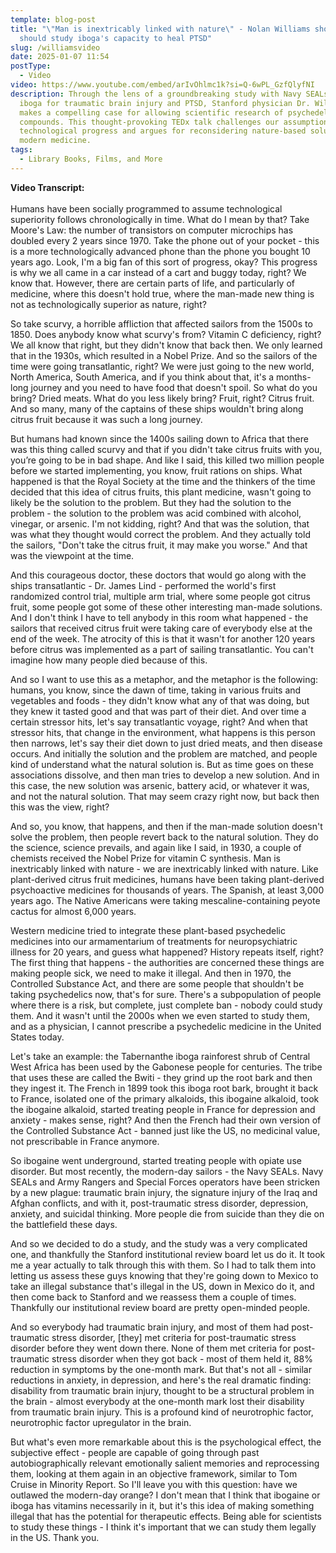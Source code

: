 ```yaml
---
template: blog-post
title: "\"Man is inextricably linked with nature\" - Nolan Williams shows why we
  should study iboga's capacity to heal PTSD"
slug: /williamsvideo
date: 2025-01-07 11:54
postType:
  - Video
video: https://www.youtube.com/embed/arIvOhlmc1k?si=Q-6wPL_GzfQlyfNI
description: Through the lens of a groundbreaking study with Navy SEALs using
  iboga for traumatic brain injury and PTSD, Stanford physician Dr. Williams
  makes a compelling case for allowing scientific research of psychedelic
  compounds. This thought-provoking TEDx talk challenges our assumptions about
  technological progress and argues for reconsidering nature-based solutions in
  modern medicine.
tags:
  - Library Books, Films, and More
---
```

**Video Transcript:** \
\
Humans have been socially programmed to assume technological superiority follows chronologically in time. What do I mean by that? Take Moore's Law: the number of transistors on computer microchips has doubled every 2 years since 1970. Take the phone out of your pocket - this is a more technologically advanced phone than the phone you bought 10 years ago. Look, I'm a big fan of this sort of progress, okay? This progress is why we all came in a car instead of a cart and buggy today, right? We know that. However, there are certain parts of life, and particularly of medicine, where this doesn't hold true, where the man-made new thing is not as technologically superior as nature, right?

So take scurvy, a horrible affliction that affected sailors from the 1500s to 1850. Does anybody know what scurvy's from? Vitamin C deficiency, right? We all know that right, but they didn't know that back then. We only learned that in the 1930s, which resulted in a Nobel Prize. And so the sailors of the time were going transatlantic, right? We were just going to the new world, North America, South America, and if you think about that, it's a months-long journey and you need to have food that doesn't spoil. So what do you bring? Dried meats. What do you less likely bring? Fruit, right? Citrus fruit. And so many, many of the captains of these ships wouldn't bring along citrus fruit because it was such a long journey.

But humans had known since the 1400s sailing down to Africa that there was this thing called scurvy and that if you didn't take citrus fruits with you, you’re going to be in bad shape. And like I said, this killed two million people before we started implementing, you know, fruit rations on ships. What happened is that the Royal Society at the time and the thinkers of the time decided that this idea of citrus fruits, this plant medicine, wasn't going to likely be the solution to the problem. But they had the solution to the problem - the solution to the problem was acid combined with alcohol, vinegar, or arsenic. I'm not kidding, right? And that was the solution, that was what they thought would correct the problem. And they actually told the sailors, "Don't take the citrus fruit, it may make you worse." And that was the viewpoint at the time.

And this courageous doctor, these doctors that would go along with the ships transatlantic - Dr. James Lind - performed the world's first randomized control trial, multiple arm trial, where some people got citrus fruit, some people got some of these other interesting man-made solutions. And I don't think I have to tell anybody in this room what happened - the sailors that received citrus fruit were taking care of everybody else at the end of the week. The atrocity of this is that it wasn't for another 120 years before citrus was implemented as a part of sailing transatlantic. You can't imagine how many people died because of this.

And so I want to use this as a metaphor, and the metaphor is the following: humans, you know, since the dawn of time, taking in various fruits and vegetables and foods - they didn't know what any of that was doing, but they knew it tasted good and that was part of their diet. And over time a certain stressor hits, let's say transatlantic voyage, right? And when that stressor hits, that change in the environment, what happens is this person then narrows, let's say their diet down to just dried meats, and then disease occurs. And initially the solution and the problem are matched, and people kind of understand what the natural solution is. But as time goes on these associations dissolve, and then man tries to develop a new solution. And in this case, the new solution was arsenic, battery acid, or whatever it was, and not the natural solution. That may seem crazy right now, but back then this was the view, right?

And so, you know, that happens, and then if the man-made solution doesn't solve the problem, then people revert back to the natural solution. They do the science, science prevails, and again like I said, in 1930, a couple of chemists received the Nobel Prize for vitamin C synthesis. Man is inextricably linked with nature - we are inextricably linked with nature. Like plant-derived citrus fruit medicines, humans have been taking plant-derived psychoactive medicines for thousands of years. The Spanish, at least 3,000 years ago. The Native Americans were taking mescaline-containing peyote cactus for almost 6,000 years.

Western medicine tried to integrate these plant-based psychedelic medicines into our armamentarium of treatments for neuropsychiatric illness for 20 years, and guess what happened? History repeats itself, right? The first thing that happens - the authorities are concerned these things are making people sick, we need to make it illegal. And then in 1970, the Controlled Substance Act, and there are some people that shouldn't be taking psychedelics now, that's for sure. There's a subpopulation of people where there is a risk, but complete, just complete ban - nobody could study them. And it wasn't until the 2000s when we even started to study them, and as a physician, I cannot prescribe a psychedelic medicine in the United States today.

Let's take an example: the Tabernanthe iboga rainforest shrub of Central West Africa has been used by the Gabonese people for centuries. The tribe that uses these are called the Bwiti - they grind up the root bark and then they ingest it. The French in 1899 took this iboga root bark, brought it back to France, isolated one of the primary alkaloids, this ibogaine alkaloid, took the ibogaine alkaloid, started treating people in France for depression and anxiety - makes sense, right? And then the French had their own version of the Controlled Substance Act - banned just like the US, no medicinal value, not prescribable in France anymore.

So ibogaine went underground, started treating people with opiate use disorder. But most recently, the modern-day sailors - the Navy SEALs. Navy SEALs and Army Rangers and Special Forces operators have been stricken by a new plague: traumatic brain injury, the signature injury of the Iraq and Afghan conflicts, and with it, post-traumatic stress disorder, depression, anxiety, and suicidal thinking. More people die from suicide than they die on the battlefield these days.

And so we decided to do a study, and the study was a very complicated one, and thankfully the Stanford institutional review board let us do it. It took me a year actually to talk through this with them. So I had to talk them into letting us assess these guys knowing that they're going down to Mexico to take an illegal substance that's illegal in the US, down in Mexico do it, and then come back to Stanford and we reassess them a couple of times. Thankfully our institutional review board are pretty open-minded people.

And so everybody had traumatic brain injury, and most of them had post-traumatic stress disorder, \[they] met criteria for post-traumatic stress disorder before they went down there. None of them met criteria for post-traumatic stress disorder when they got back - most of them held it, 88% reduction in symptoms by the one-month mark. But that's not all - similar reductions in anxiety, in depression, and here's the real dramatic finding: disability from traumatic brain injury, thought to be a structural problem in the brain - almost everybody at the one-month mark lost their disability from traumatic brain injury. This is a profound kind of neurotrophic factor, neurotrophic factor upregulator in the brain.

But what's even more remarkable about this is the psychological effect, the subjective effect - people are capable of going through past autobiographically relevant emotionally salient memories and reprocessing them, looking at them again in an objective framework, similar to Tom Cruise in Minority Report. So I'll leave you with this question: have we outlawed the modern-day orange? I don't mean that I think that ibogaine or iboga has vitamins necessarily in it, but it's this idea of making something illegal that has the potential for therapeutic effects. Being able for scientists to study these things - I think it's important that we can study them legally in the US. Thank you.
